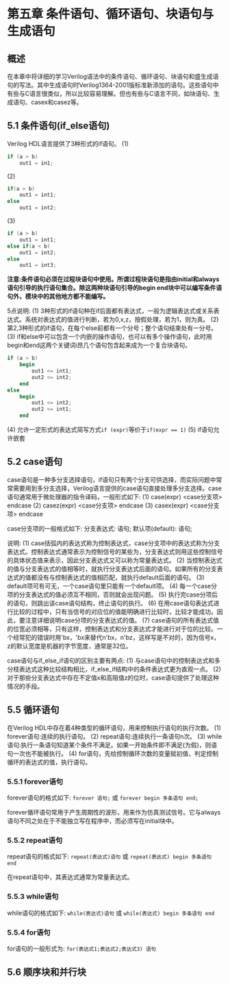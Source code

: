 # 第五章 条件语句、循环语句、块语句与生成语句

## 概述
在本章中将详细的学习Verilog语法中的条件语句、循环语句、块语句和盛生成语句的写法。其中生成语句时Verilog1364-2001版标准新添加的语句。这些语句中有些与C语言很类似，所以比较容易理解。但也有些与C语言不同，如块语句、生成语句、casex和casez等。

## 5.1 条件语句(if_else语句)
Verilog HDL语言提供了3种形式的if语句。
(1)
```verilog
if (a > b)
    out1 = in1;
```
(2)
```verilog
if(a > b)
    out1 = int1;
else
    out1 = int2;
```
(3)
```verilog
if (a > b)
    out1 = int1;
else if(a < b)
    out1 = int2;
else 
    out1 = int3;
```

**注意:条件语句必须在过程块语句中使用。所谓过程块语句是指由initial和always语句引导的执行语句集合。除这两种块语句引导的begin end块中可以编写条件语句外，模块中的其他地方都不能编写。**

5点说明:
(1) 3种形式的if语句种在if后面都有表达式，一般为逻辑表达式或关系表达式。系统对表达式的值进行判断，若为0,x,z，按假处理，若为1，则为真。 
(2) 第2,3种形式的if语句，在每个else前都有一个分号；整个语句结束处有一分号。
(3) if和else中可以包含一个内嵌的操作语句，也可以有多个操作语句，此时用begin和end这两个关键词i昂几个语句包含起来成为一个复合块语句。
```verilog
if (a > b)
    begin
        out1 <= int1;
        out2 <= int2;
    end
else
    begin
        out1 <= int2;
        out2 <= int1;
    end
```
(4) 允许一定形式的表达式简写方式`if (expr)`等价于`if(expr == 1)`
(5) if语句允许嵌套

## 5.2 case语句
case语句是一种多分支选择语句，if语句只有两个分支可供选择，而实际问题中常常需要用到多分支选择，Verilog语言提供的case语句直接处理多分支选择。case语句通常用于微处理器的指令译码，一般形式如下:
(1) case(expr) <case分支项> endcase
(2) casez(expr) <case分支项> endcase
(3) casex(expr) <case分支项> endcase

case分支项的一般格式如下:
分支表达式: 语句;
默认项(default): 语句;

说明:
(1) case括弧内的表达式称为控制表达式，case分支项中的表达式称为分支表达式。控制表达式通常表示为控制信号的某些为，分支表达式则用这些控制信号的具体状态值来表示，因此分支表达式又可以称为常量表达式。
(2) 当控制表达式的值与分支表达式的值相等时，就执行分支表达式后面的语句。如果所有的分支表达式的值都没有与控制表达式的值相匹配，就执行default后面的语句。
(3) default项可有可无，一个case语句里只能有一个default项。
(4) 每一个case分项的分支表达式的值必须互不相同，否则就会出现问题。
(5) 执行完case分项后的语句，则跳出该case语句结构，终止语句的执行。
(6) 在用case语句表达式进行比较的过程中，只有当信号的对应位的值能明确进行比较时，比较才能成功。因此，要注意详细说明case分项的分支表达式的值。
(7) case语句的所有表达式值的位宽必须相等，只有这样，控制表达式和分支表达式才能进行对于位的比较。一个经常犯的错误时用'bx，'bx来替代n'bx，n'bz，这样写是不对的，因为信号x，z的默认宽度是机器的字节宽度，通常是32位。

case语句与if_else_if语句的区别主要有两点:
(1) 与case语句中的控制表达式和多分枝表达式这种比较结构相比，if_else_if结构中的条件表达式更为直观一点。
(2) 对于那些分支表达式中存在不定值x和高阻值z的位时，case语句提供了处理这种情况的手段。

## 5.5 循环语句
在Verilog HDL中存在着4种类型的循环语句，用来控制执行语句的执行次数。
(1) forever语句:连续的执行语句。
(2) repeat语句:连续执行一条语句n次。
(3) while语句:执行一条语句知道某个条件不满足。如果一开始条件即不满足(为假)，则语句一次也不能被执行。
(4) for语句，先给控制循环次数的变量赋初值，判定控制循环的表达式的值，执行语句。

### 5.5.1 forever语句
forever语句的格式如下:
`forever 语句;` 或 `forever begin 多条语句 end;`

forever循环语句常用于产生周期性的波形，用来作为仿真测试信号。它与always语句不同之处在于不能独立写在程序中，而必须写在initial块中。

### 5.5.2 repeat语句
repeat语句的格式如下:
`repeat(表达式)语句` 或 `repeat(表达式) begin 多条语句 end`

在repeat语句中，其表达式通常为常量表达式。

### 5.5.3 while语句
while语句的格式如下:
`while(表达式)语句` 或 `while(表达式) begin 多条语句 end`

### 5.5.4 for语句
for语句的一般形式为:
`for(表达式1;表达式2;表达式3) 语句`

## 5.6 顺序块和并行块